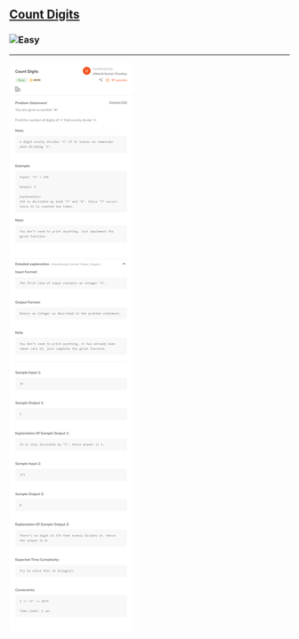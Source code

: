 <h2><a href="https://www.codingninjas.com/studio/problems/count-digits_8416387?utm_source=striver&utm_medium=website&utm_campaign=a_zcoursetuf">Count Digits</a></h2><h3><img src="https://img.shields.io/badge/Easy-brightgreen" alt="Easy" /></h3><hr>

![](./Count%20Digits%20-%20Coding%20Ninjas%20.png)

